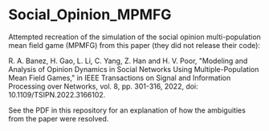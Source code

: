 # Social_Opinion_MPMFG
Attempted recreation of the simulation of the social opinion multi-population mean field game (MPMFG) from this paper (they did not release their code):

R. A. Banez, H. Gao, L. Li, C. Yang, Z. Han and H. V. Poor, "Modeling and Analysis of Opinion Dynamics in Social Networks Using Multiple-Population Mean Field Games," in IEEE Transactions on Signal and Information Processing over Networks, vol. 8, pp. 301-316, 2022, doi: 10.1109/TSIPN.2022.3166102.

See the PDF in this repository for an explanation of how the ambiguities from the paper were resolved.
